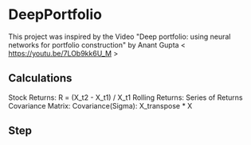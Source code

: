 # DeepPortfolio
This project was inspired by the Video "Deep portfolio: using neural networks for portfolio construction" by Anant Gupta
< https://youtu.be/7LOb9kk6U_M >

## Calculations
Stock Returns: R = (X_t2 - X_t1) / X_t1
Rolling Returns: Series of Returns
Covariance Matrix: Covariance(Sigma): X_transpose * X

## Step
